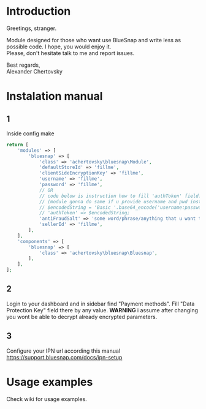 # Introduction

Greetings, stranger. 
  
Module designed for those who want use BlueSnap and write less as possible code. I hope, you would enjoy it.   
Please, don't hesitate talk to me and report issues.
  
Best regards,   
Alexander Chertovsky

# Instalation manual

## 1

Inside config make

```php
return [
    'modules' => [
        'bluesnap' => [
            'class' => 'achertovsky\bluesnap\Module',
            'defaultStoreId' => 'fillme',
            'clientSideEncryptionKey' => 'fillme',
            'username' => 'fillme',
            'password' => 'fillme',
            // OR
            // code below is instruction how to fill 'authToken' field. Refer https://developers.bluesnap.com/docs/authentication
            // (module gonna do same if u provide username and pwd instead)
            // $encodedString = 'Basic '.base64_encode('username:password');
            // 'authToken' => $encodedString;
            'antiFraudSalt' => 'some word/phrase/anything that u want to use. it gonna be used to generate anti-fraud token. make sure only u and trusted people know it :)',
            'sellerId' => 'fillme',
        ],
    ],
    'components' => [
        'bluesnap' => [
            'class' => 'achertovsky\bluesnap\Bluesnap',
        ],
    ],
];
```
## 2

Login to your dashboard and in sidebar find "Payment methods". Fill "Data Protection Key" field there by any value. **WARNING** i assume after changing you wont be able to decrypt already encrypted parameters.

## 3 

Configure your IPN url according this manual https://support.bluesnap.com/docs/ipn-setup

# Usage examples

Check wiki for usage examples.
